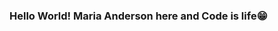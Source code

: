 ### Hello World! Maria Anderson here and Code is life😁

<!--
**meanderson11/meanderson11** is a ✨ _special_ ✨ repository because its `README.md` (this file) appears on your GitHub profile.

⚡️Skills
<!--


